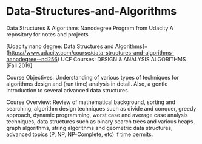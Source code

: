 # Data-Structures-and-Algorithms
Data Structures &amp; Algorithms Nanodegree Program from Udacity A repository for notes and projects 

[Udacity nano degree: Data Structures and Algorithms]=(https://www.udacity.com/course/data-structures-and-algorithms-nanodegree--nd256)
UCF Courses: DESIGN & ANALYSIS ALGORITHMS [Fall 2019]

Course Objectives: Understanding of various types of  techniques for algorithms design and (run time) analysis in detail. Also, a gentle introduction to several advanced data structures. 

Course Overview:  Review of mathematical background, sorting and searching, algorithm design techniques such as divide and conquer, greedy approach, dynamic programming, worst case and average case analysis techniques, data structures such as binary search trees and various heaps, graph algorithms, string algorithms and geometric data structures, advanced topics (P, NP, NP-Complete, etc) if time permits. 

